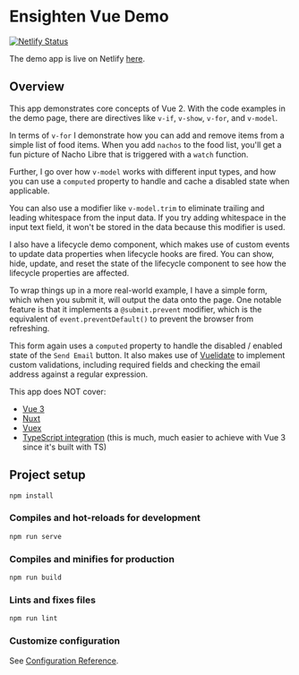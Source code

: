 # Ensighten Vue Demo

[![Netlify Status](https://api.netlify.com/api/v1/badges/02fd2ca6-484e-46a6-9b82-41e2bdc892b0/deploy-status)](https://app.netlify.com/sites/ensighten-vue-demo/deploys)

The demo app is live on Netlify [here](https://ensighten-vue-demo.netlify.app).

## Overview
This app demonstrates core concepts of Vue 2. With the code examples in the demo page, there are directives like `v-if`, `v-show`, `v-for`, and `v-model`. 

In terms of `v-for` I demonstrate how you can add and remove items from a simple list of food items. When you add `nachos` to the food list, you'll get a fun picture of Nacho Libre that is triggered with a `watch` function.

Further, I go over how `v-model` works with different input types, and how you can use a `computed` property to handle and cache a disabled state when applicable. 

You can also use a modifier like `v-model.trim` to eliminate trailing and leading whitespace from the input data. If you try adding whitespace in the input text field, it won't be stored in the data because this modifier is used. 

I also have a lifecycle demo component, which makes use of custom events to update data properties when lifecycle hooks are fired. You can show, hide, update, and reset the state of the lifecycle component to see how the lifecycle properties are affected.

To wrap things up in a more real-world example, I have a simple form, which when you submit it, will output the data onto the page. One notable feature is that it implements a `@submit.prevent` modifier, which is the equivalent of `event.preventDefault()` to prevent the browser from refreshing. 

This form again uses a `computed` property to handle the disabled / enabled state of the `Send Email` button. It also makes use of [Vuelidate](https://vuelidate.js.org) to implement custom validations, including required fields and checking the email address against a regular expression.

This app does NOT cover:
- [Vue 3](https://v3.vuejs.org/)
- [Nuxt](https://nuxtjs.org/)
- [Vuex](https://vuex.vuejs.org/)
- [TypeScript integration](https://vuejs.org/v2/guide/typescript.html) (this is much, much easier to achieve with Vue 3 since it's built with TS)

## Project setup
```
npm install
```

### Compiles and hot-reloads for development
```
npm run serve
```

### Compiles and minifies for production
```
npm run build
```

### Lints and fixes files
```
npm run lint
```

### Customize configuration
See [Configuration Reference](https://cli.vuejs.org/config/).
